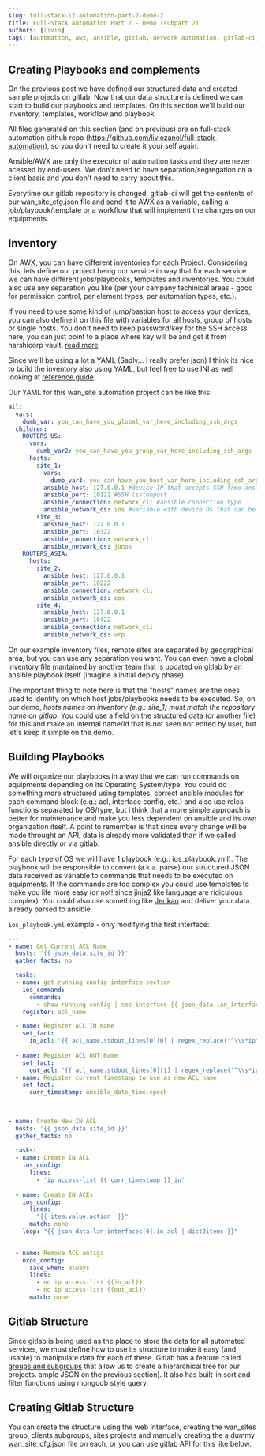 ```yaml
---
slug: full-stack-it-automation-part-7-demo-2
title: Full-Stack Automation Part 7 - Demo (subpart 2)
authors: [livio]
tags: [automation, awx, ansible, gitlab, network automation, gitlab-ci, CI/CD, gitops]
---
```


## Creating Playbooks and complements

On the previous post we have defined our structured data and created sample projects on gitlab. Now that our data structure is defined we can start to build our playbooks and templates. On this section we'll build our inventory, templates, workflow and playbook.

All files generated on this section (and on previous) are on full-stack automation github repo (https://github.com/liviozanol/full-stack-automation), so you don't need to create it your self again.

Ansible/AWX are only the executor of automation tasks and they are never acessed by end-users. We don't need to have separation/segregation on a client basis and you don't need to carry about this.

Everytime our gitlab repository is changed, gitlab-ci will get the contents of our wan_site_cfg.json file and send it to AWX as a variable, calling a job/playbook/template or a workflow that will implement the changes on our equipments.

<!--truncate-->

## Inventory

On AWX, you can have different inventories for each Project. Considering this, lets define our project being our service in way that for each service we can have different jobs/playbooks, templates and inventories. You could also use any separation you like (per your campany techinical areas - good for permission control, per element types, per automation types, etc.).

If you need to use some kind of jump/bastion host to access your devices, you can also define it on this file with variables for all hosts, group of hosts or single hosts. You don't need to keep password/key for the SSH access here, you can just point to a place where key will be and get it from harshicorp vault. [read more](https://docs.ansible.com/ansible/latest/reference_appendices/faq.html#how-do-i-configure-a-jump-host-to-access-servers-that-i-have-no-direct-access-to)

Since we'll be using a lot a YAML (Sadly... I really prefer json) I think its nice to build the inventory also using YAML, but feel free to use INI as well looking at [reference guide](https://docs.ansible.com/ansible/latest/user_guide/intro_inventory.html).

Our YAML for this wan_site automation project can be like this:
```YAML
all:
  vars:
    dumb_var: you_can_have_you_global_var_here_including_ssh_args
  children:
    ROUTERS_US:
      vars:
        dumb_var2: you_can_have_you_group_var_here_including_ssh_args
      hosts:
        site_1:
		  vars:
            dumb_var3: you_can_have_you_host_var_here_including_ssh_args
          ansible_host: 127.0.0.1 #device IP that accepts SSH frmo ansible (or from bastion/jump host)
		  ansible_port: 10122 #SSH listenport
          ansible_connection: network_cli #ansible connection type
          ansible_network_os: ios #variable with device OS that can be used later on our playbook to convert a propper template file
		site_3:
          ansible_host: 127.0.0.1
		  ansible_port: 10322
          ansible_connection: network_cli
          ansible_network_os: junos
	ROUTERS_ASIA:
      hosts:
        site_2:
          ansible_host: 127.0.0.1
		  ansible_port: 10222
          ansible_connection: network_cli
          ansible_network_os: eos
		site_4:
          ansible_host: 127.0.0.1
		  ansible_port: 10422
          ansible_connection: network_cli
          ansible_network_os: vrp
```

On our example inventory files, remote sites are separated by geographical area, but you can use any separation you want. You can even have a global inventory file mantained by another team that is updated on gitlab by an ansible playbook itself (imagine a initial deploy phase).

The important thing to note here is that the "hosts" names are the ones used to identify on which host jobs/playbooks needs to be executed. So, on our demo, *hosts names on inventory (e.g.: site_1) must match the repository name on gitlab*. You could use a field on the structured data (or another file) for this and make an internal name/id that is not seen nor edited by user, but let's keep it simple on the demo.

## Building Playbooks

We will organize our playbooks in a way that we can run commands on equipments depending on its Operating System/type. You could do something more structured using templates, correct ansible modules for each command block (e.g.: acl, interface config, etc.) and also use roles functions separated by OS/type, but I think that a more simple approach is better for maintenance and make you less dependent on ansible and its own organization itself. A point to remember is that since every change will be made throught an API, data is already more validated than if we called ansible directly or via gitlab.

For each type of OS we will have 1 playbook (e.g.: ios_playbook.yml). The playbook will be responsible to convert (a.k.a. parse) our structured JSON data received as variable to commands that needs to be executed on equipments. If the commands are too complex you could use templates to make you life more easy (or not! since jinja2 like language are ridiculous complex). You could also use something like [Jerikan](https://vincent.bernat.ch/en/blog/2021-network-jerikan-ansible) and deliver your data already parsed to ansible.

```ios_playbook.yml``` example - only modifying the first interface:

```YAML
---
- name: Get Current ACL Name
  hosts: '{{ json_data.site_id }}'
  gather_facts: no

  tasks:
  - name: get running config interface section
    ios_command:
      commands:
        - show running-config | sec interface {{ json_data.lan_interfaces[0].interface_name }} | inc access-group
    register: acl_name

  - name: Register ACL IN Name
    set_fact:
      in_acl: "{{ acl_name.stdout_lines[0][0] | regex_replace('^\\s*ip\\s+access-group\\s+(.*)\\s+in.*$','\\1') }}" #this regex will capture the ACL name (a string between word 'access-group' and word 'in')
 
  - name: Register ACL OUT Name
    set_fact:
      out_acl: "{{ acl_name.stdout_lines[0][1] | regex_replace('^\\s*ip\\s+access-group\\s+(.*)\\s+out.*$','\\1') }}" #this regex will capture the ACL name (a string between word 'access-group' and word 'out')
  - name: Register current timestamp to use as new ACL name
    set_fact:
	  curr_timestamp: ansible_date_time.epoch
        
        

- name: Create New IN ACL
  hosts: '{{ json_data.site_id }}'
  gather_facts: no
  
  tasks:
  - name: Create IN ACL
	ios_config:
	  lines:
	    - 'ip access-list {{ curr_timestamp }}_in'
  
  - name: Create IN ACEs
    ios_config:
      lines:
        "{{ item.value.action  }}"
      match: none
	loop: "{{ json_data.lan_interfaces[0].in_acl | dict2items }}"

  
  - name: Remove ACL antiga
    nxos_config:
      save_when: always
      lines:
        - no ip access-list {{in_acl}}
        - no ip access-list {{out_acl}}
      match: none


```

## Gitlab Structure

Since gitlab is being used as the place to store the data for all automated services, we must define how to use its structure to make it easy (and usable) to manipulate data for each of these. Gitlab has a feature called [groups and subgroups](https://docs.gitlab.com/ee/user/group/subgroups/) that allow us to create a hierarchical tree for our projects.
ample JSON on the previous section). It also has built-in sort and filter functions using mongodb style query.

## Creating Gitlab Structure

You can create the structure using the web interface, creating the wan_sites group, clients subgroups, sites projects and manually creating the a dummy wan_site_cfg.json file on each, or you can use gitlab API for this like below.

